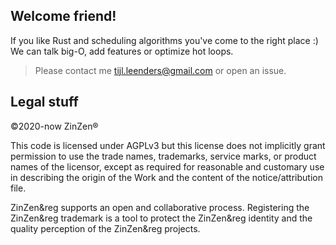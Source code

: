 ## Welcome friend!

If you like Rust and scheduling algorithms you've come to the right place :)
We can talk big-O, add features or optimize hot loops.

> Please contact me tijl.leenders@gmail.com or open an issue.

## Legal stuff

&copy;2020-now ZinZen&reg;

This code is licensed under AGPLv3 but this license does not implicitly grant permission to use the trade names, trademarks, service marks, or product names of the licensor, except as required for reasonable and customary use in describing the origin of the Work and the content of the notice/attribution file.

ZinZen&reg supports an open and collaborative process.
Registering the ZinZen&reg trademark is a tool to protect the ZinZen&reg identity and the quality perception of the ZinZen&reg projects.
